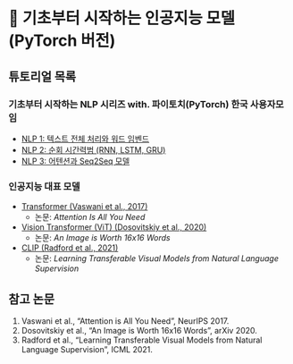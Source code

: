 # 🧠 기초부터 시작하는 인공지능 모델 (PyTorch 버전)

## 튜토리얼 목록

### 기초부터 시작하는 NLP 시리즈 with. 파이토치(PyTorch) 한국 사용자모임

- [NLP 1: 텍스트 전체 처리와 워드 임벤드](https://johyeongseob.tistory.com/49)  
- [NLP 2: 순회 시간력범 (RNN, LSTM, GRU)](https://johyeongseob.tistory.com/50)  
- [NLP 3: 어텐션과 Seq2Seq 모델](https://johyeongseob.tistory.com/51)  

### 인공지능 대표 모델

- [Transformer (Vaswani et al., 2017)](https://johyeongseob.tistory.com/53)  
  - 논문: *Attention Is All You Need*  
- [Vision Transformer (ViT) (Dosovitskiy et al., 2020)](https://johyeongseob.tistory.com/71)  
  - 논문: *An Image is Worth 16x16 Words*  
- [CLIP (Radford et al., 2021)](https://johyeongseob.tistory.com/72)  
  - 논문: *Learning Transferable Visual Models from Natural Language Supervision*  

## 참고 논문

1. Vaswani et al., “Attention is All You Need”, NeurIPS 2017.  
2. Dosovitskiy et al., “An Image is Worth 16x16 Words”, arXiv 2020.  
3. Radford et al., “Learning Transferable Visual Models from Natural Language Supervision”, ICML 2021.

